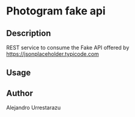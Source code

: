 # Photogram fake api

## Description

REST service to consume the Fake API offered by https://jsonplaceholder.typicode.com

## Usage

## Author

Alejandro Urrestarazu